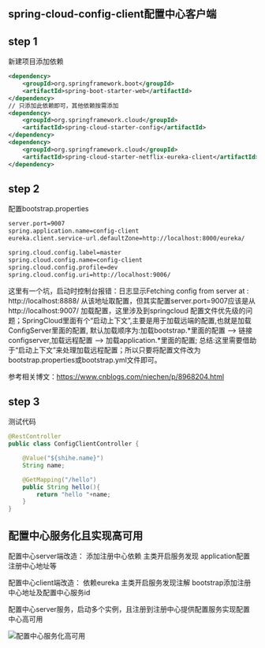## spring-cloud-config-client配置中心客户端

## step 1
新建项目添加依赖
```xml
<dependency>
    <groupId>org.springframework.boot</groupId>
    <artifactId>spring-boot-starter-web</artifactId>
</dependency>
// 只添加此依赖即可，其他依赖按需添加
<dependency>
    <groupId>org.springframework.cloud</groupId>
    <artifactId>spring-cloud-starter-config</artifactId>
</dependency>
<dependency>
    <groupId>org.springframework.cloud</groupId>
    <artifactId>spring-cloud-starter-netflix-eureka-client</artifactId>
</dependency>
```

## step 2
配置bootstrap.properties
```xml
server.port=9007
spring.application.name=config-client
eureka.client.service-url.defaultZone=http://localhost:8000/eureka/

spring.cloud.config.label=master
spring.cloud.config.name=config-client
spring.cloud.config.profile=dev
spring.cloud.config.uri=http://localhost:9006/
```
这里有一个坑，启动时控制台报错：日志显示Fetching config from server at : http://localhost:8888/
从该地址取配置，但其实配置server.port=9007应该是从http://localhost:9007/ 加载配置，这里涉及到springcloud
配置文件优先级的问题；SpringCloud里面有个“启动上下文”,主要是用于加载远端的配置,也就是加载ConfigServer里面的配置,
默认加载顺序为:加载bootstrap.*里面的配置 --> 链接configserver,加载远程配置 --> 加载application.*里面的配置; 
总结:这里需要借助于“启动上下文”来处理加载远程配置；所以只要将配置文件改为bootstrap.properties或bootstrap.yml文件即可。

参考相关博文：https://www.cnblogs.com/niechen/p/8968204.html

## step 3

测试代码

```java
@RestController
public class ConfigClientController {

    @Value("${shihe.name}")
    String name;

    @GetMapping("/hello")
    public String hello(){
        return "hello "+name;
    }
}
```

## 配置中心服务化且实现高可用
配置中心server端改造：
添加注册中心依赖
主类开启服务发现
application配置注册中心地址等

配置中心client端改造：
依赖eureka
主类开启服务发现注解
bootstrap添加注册中心地址及配置中心服务id

配置中心server服务，启动多个实例，且注册到注册中心提供配置服务实现配置中心高可用

![配置中心服务化高可用](https://mmbiz.qpic.cn/mmbiz_png/a2yUAKXzX0bd2tTmYFnsdKk79DWS8aNKlNWGwf3l4t1vxt9LibyicdpWF3uSU7gPPL1hMtp1iaj2QxGdqC9lZGySw/0?wx_fmt=png)

